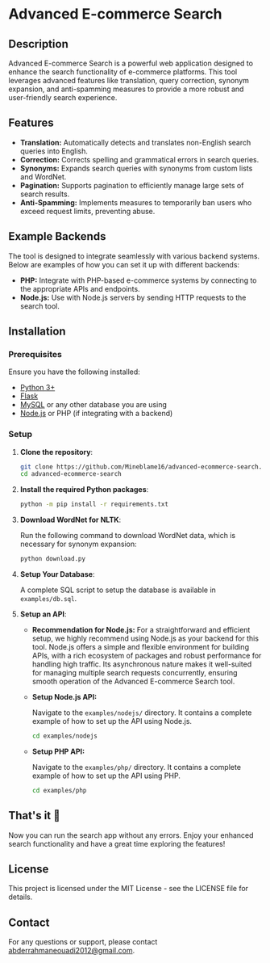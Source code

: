 # Advanced E-commerce Search

## Description

Advanced E-commerce Search is a powerful web application designed to enhance the search functionality of e-commerce platforms. This tool leverages advanced features like translation, query correction, synonym expansion, and anti-spamming measures to provide a more robust and user-friendly search experience.

## Features

- **Translation:** Automatically detects and translates non-English search queries into English.
- **Correction:** Corrects spelling and grammatical errors in search queries.
- **Synonyms:** Expands search queries with synonyms from custom lists and WordNet.
- **Pagination:** Supports pagination to efficiently manage large sets of search results.
- **Anti-Spamming:** Implements measures to temporarily ban users who exceed request limits, preventing abuse.

## Example Backends

The tool is designed to integrate seamlessly with various backend systems. Below are examples of how you can set it up with different backends:

- **PHP:** Integrate with PHP-based e-commerce systems by connecting to the appropriate APIs and endpoints.
- **Node.js:** Use with Node.js servers by sending HTTP requests to the search tool.

## Installation

### Prerequisites

Ensure you have the following installed:

- [Python 3+](https://www.python.org/downloads/)
- [Flask](https://flask.palletsprojects.com/)
- [MySQL](https://www.mysql.com/) or any other database you are using
- [Node.js](https://nodejs.org/) or PHP (if integrating with a backend)

### Setup

1. **Clone the repository**:

   ```bash
   git clone https://github.com/Mineblame16/advanced-ecommerce-search.git
   cd advanced-ecommerce-search
   ```

2. **Install the required Python packages**:

    ```bash
    python -m pip install -r requirements.txt
    ```

3. **Download WordNet for NLTK**:

    Run the following command to download WordNet data, which is necessary for synonym expansion:

    ```bash
    python download.py
    ```

4. **Setup Your Database**:

    A complete SQL script to setup the database is available in `examples/db.sql`.

5. **Setup an API**:

    - **Recommendation for Node.js:** For a straightforward and efficient setup, we highly recommend using Node.js as your backend for this tool. Node.js offers a simple and flexible environment for building APIs, with a rich ecosystem of packages and robust performance for handling high traffic. Its asynchronous nature makes it well-suited for managing multiple search requests concurrently, ensuring smooth operation of the Advanced E-commerce Search tool.

    - **Setup Node.js API:**

      Navigate to the `examples/nodejs/` directory. It contains a complete example of how to set up the API using Node.js.

      ```bash
      cd examples/nodejs
      ```

    - **Setup PHP API:**

      Navigate to the `examples/php/` directory. It contains a complete example of how to set up the API using PHP.

      ```bash
      cd examples/php
      ```

## That's it 🎉

Now you can run the search app without any errors. Enjoy your enhanced search functionality and have a great time exploring the features!

## License

This project is licensed under the MIT License - see the LICENSE file for details.

## Contact

For any questions or support, please contact abderrahmaneouadi2012@gmail.com.
